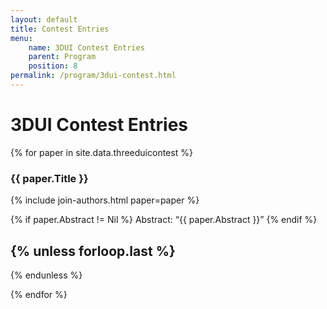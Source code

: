 ```yaml
---
layout: default
title: Contest Entries
menu:
    name: 3DUI Contest Entries
    parent: Program
    position: 8
permalink: /program/3dui-contest.html
---
```


# 3DUI Contest Entries

{% for paper in site.data.threeduicontest %}
### {{ paper.Title }}

{% include join-authors.html paper=paper %}

{% if paper.Abstract != Nil %}
Abstract: &ldquo;{{ paper.Abstract }}&rdquo;
{% endif %}

{% unless forloop.last %}
---
{% endunless %}

{% endfor %}